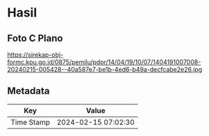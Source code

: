 # Hasil

## Foto C Plano

https://sirekap-obj-formc.kpu.go.id/0875/pemilu/pdpr/14/04/19/10/07/1404191007008-20240215-005428--40a587e7-be1b-4ed6-b49a-decfcabe2e26.jpg


## Metadata

| Key        | Value               |
| ---------- | ------------------- |
| Time Stamp | 2024-02-15 07:02:30 |



